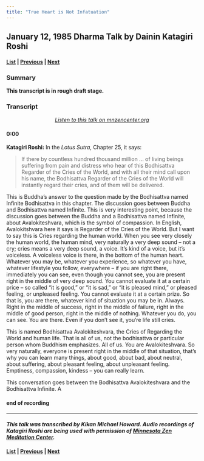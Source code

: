 ```yaml
---
title: "True Heart is Not Infatuation"
---
```

## January 12, 1985 Dharma Talk by Dainin Katagiri Roshi

#### [List](list#1985) \| [Previous](1984-03-21-Mindfulness-Talk-1) \| [Next](1985-06-22-Introduction-to-Buddhism)

### Summary

**This transcript is in rough draft stage.**

### Transcript

<p align="center" style="font-style: italic">
<a href="https://www.mnzencenter.org/the-dainin-katagiri-audio-archive/true-heart-is-not-infatuation" target="_blank">Listen to this talk on mnzencenter.org</a>
</p>


#### 0:00

**Katagiri Roshi:** In the *Lotus Sutra*, Chapter 25, it says:

> If there by countless hundred thousand million ... of living beings suffering from pain and distress who hear of this Bodhisattva Regarder of the Cries of the World, and with all their mind call upon his name, the Bodhisattva Regarder of the Cries of the World will instantly regard their cries, and of them will be delivered. 

This is Buddha’s answer to the question made by the Bodhisattva named Infinite Bodhisattva in this chapter. The discussion goes between Buddha and Bodhisattva named Infinite. This is very interesting point, because the discussion goes between the Buddha and a Bodhisattva named Infinite, about Avalokiteshvara, which is the symbol of compassion. In English, Avalokitshvara here it says is Regarder of the Cries of the World. But I want to say this is Cries regarding the human world. When you see very closely the human world, the human mind, very naturally a very deep sound – not a cry; cries means a very deep sound, a voice. It’s kind of a voice, but it’s voiceless. A voiceless voice is there, in the bottom of the human heart. Whatever you may be, whatever you experience, so whatever you have, whatever lifestyle you follow, everywhere – if you are right there, immediately you can see, even though you cannot see, you are present right in the middle of very deep sound. You cannot evaluate it at a certain price – so called “it is good,” or “it is sad,” or “it is pleased mind,” or pleased feeling, or unpleased feeling. You cannot evaluate it at a certain prize. So that is, you are there, whatever kind of situation you may be in. Always. Right in the middle of success, right in the middle of failure, right in the middle of good person, right in the middle of nothing. Whatever you do, you can see. You are there. Even if you don’t see it, you’re life still cries. 

This is named Bodhisattva Avalokiteshvara, the Cries of Regarding the World and human life. That is all of us, not the bodhisattva or particular person whom Buddhism emphasizes. All of us. You are Avalokiteshvara. So very naturally, everyone is present right in the middle of that situation, that’s why you can learn many things, about good, about bad, about neutral, about suffering, about pleasant feeling, about unpleasant feeling. Emptiness, compassion, kindess – you can really learn. 

This conversation goes between the Bodhisattva Avalokiteshvara and the Bodhisattva Infinite. A



#### end of recording

---

#### *This talk was transcribed by Kikan Michael Howard. Audio recordings of Katagiri Roshi are being used with permission of [Minnesota Zen Meditation Center](https://www.mnzencenter.org/katagiri-project.html).*

#### [List](list#1985) \| [Previous](1984-03-21-Mindfulness-Talk-1) \| [Next](1985-06-22-Introduction-to-Buddhism)
